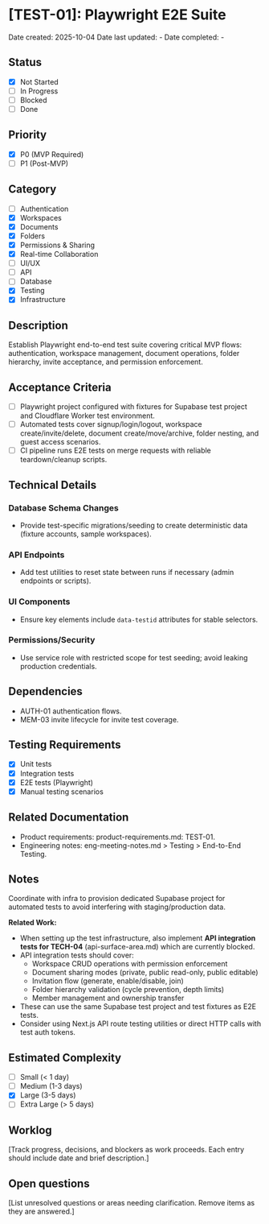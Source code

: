 # [TEST-01]: Playwright E2E Suite

Date created: 2025-10-04
Date last updated: -
Date completed: -

## Status

- [x] Not Started
- [ ] In Progress
- [ ] Blocked
- [ ] Done

## Priority

- [x] P0 (MVP Required)
- [ ] P1 (Post-MVP)

## Category

- [ ] Authentication
- [x] Workspaces
- [x] Documents
- [x] Folders
- [x] Permissions & Sharing
- [x] Real-time Collaboration
- [ ] UI/UX
- [ ] API
- [ ] Database
- [x] Testing
- [x] Infrastructure

## Description

Establish Playwright end-to-end test suite covering critical MVP flows: authentication, workspace management, document operations, folder hierarchy, invite acceptance, and permission enforcement.

## Acceptance Criteria

- [ ] Playwright project configured with fixtures for Supabase test project and Cloudflare Worker test environment.
- [ ] Automated tests cover signup/login/logout, workspace create/invite/delete, document create/move/archive, folder nesting, and guest access scenarios.
- [ ] CI pipeline runs E2E tests on merge requests with reliable teardown/cleanup scripts.

## Technical Details

### Database Schema Changes

- Provide test-specific migrations/seeding to create deterministic data (fixture accounts, sample workspaces).

### API Endpoints

- Add test utilities to reset state between runs if necessary (admin endpoints or scripts).

### UI Components

- Ensure key elements include `data-testid` attributes for stable selectors.

### Permissions/Security

- Use service role with restricted scope for test seeding; avoid leaking production credentials.

## Dependencies

- AUTH-01 authentication flows.
- MEM-03 invite lifecycle for invite test coverage.

## Testing Requirements

- [x] Unit tests
- [x] Integration tests
- [x] E2E tests (Playwright)
- [x] Manual testing scenarios

## Related Documentation

- Product requirements: product-requirements.md: TEST-01.
- Engineering notes: eng-meeting-notes.md > Testing > End-to-End Testing.

## Notes

Coordinate with infra to provision dedicated Supabase project for automated tests to avoid interfering with staging/production data.

**Related Work:**
- When setting up the test infrastructure, also implement **API integration tests for TECH-04** (api-surface-area.md) which are currently blocked.
- API integration tests should cover:
  - Workspace CRUD operations with permission enforcement
  - Document sharing modes (private, public read-only, public editable)
  - Invitation flow (generate, enable/disable, join)
  - Folder hierarchy validation (cycle prevention, depth limits)
  - Member management and ownership transfer
- These can use the same Supabase test project and test fixtures as E2E tests.
- Consider using Next.js API route testing utilities or direct HTTP calls with test auth tokens.

## Estimated Complexity

- [ ] Small (< 1 day)
- [ ] Medium (1-3 days)
- [x] Large (3-5 days)
- [ ] Extra Large (> 5 days)

## Worklog

[Track progress, decisions, and blockers as work proceeds. Each entry should include date and brief description.]

## Open questions

[List unresolved questions or areas needing clarification. Remove items as they are answered.]
